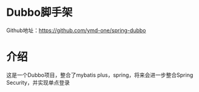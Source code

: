 # Dubbo脚手架
 Github地址：https://github.com/ymd-one/spring-dubbo
 
# 介绍
 这是一个Dubbo项目，整合了mybatis plus，spring，将来会进一步整合Spring Security，并实现单点登录
